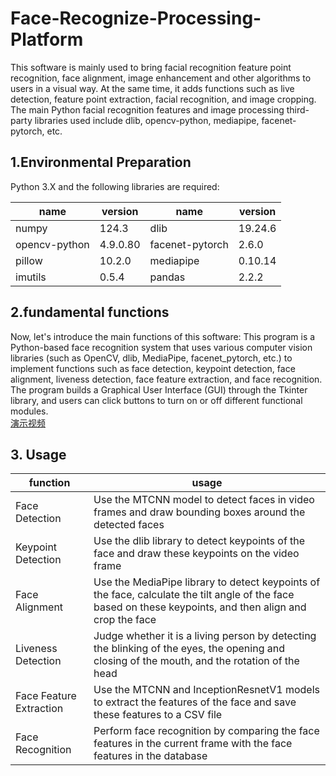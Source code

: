 # Face-Recognize-Processing-Platform

This software is mainly used to bring facial recognition feature point recognition, face alignment, image enhancement and other algorithms to users in a visual way. At the same time, it adds functions such as live detection, feature point extraction, facial recognition, and image cropping. The main Python facial recognition features and image processing third-party libraries used include dlib, opencv-python, mediapipe, facenet-pytorch, etc.

## 1.Environmental Preparation

Python 3.X and the following libraries are required:

| name          | version    | name           | version    |
|----------------|-----------|----------------|-----------|
| numpy          | 124.3     | dlib           | 19.24.6   |
| opencv-python  | 4.9.0.80  | facenet-pytorch| 2.6.0     |
| pillow         | 10.2.0    | mediapipe      | 0.10.14   |
| imutils        | 0.5.4     | pandas         | 2.2.2     |

## 2.fundamental functions

Now, let's introduce the main functions of this software:
This program is a Python-based face recognition system that uses various computer vision libraries (such as OpenCV, dlib, MediaPipe, facenet_pytorch, etc.) to implement functions such as face detection, keypoint detection, face alignment, liveness detection, face feature extraction, and face recognition. The program builds a Graphical User Interface (GUI) through the Tkinter library, and users can click buttons to turn on or off different functional modules.  
[演示视频](https://b23.tv/n5PKEK6)

## 3. Usage

|         function         |                             usage                             |
|--------------------------|---------------------------------------------------------------|
|       Face Detection     |  Use the MTCNN model to detect faces in video frames and draw bounding boxes around the detected faces |
|       Keypoint Detection |  Use the dlib library to detect keypoints of the face and draw these keypoints on the video frame |
|       Face Alignment     |  Use the MediaPipe library to detect keypoints of the face, calculate the tilt angle of the face based on these keypoints, and then align and crop the face |
|       Liveness Detection |  Judge whether it is a living person by detecting the blinking of the eyes, the opening and closing of the mouth, and the rotation of the head   |
|  Face Feature Extraction |  Use the MTCNN and InceptionResnetV1 models to extract the features of the face and save these features to a CSV file|
|  Face Recognition        |  Perform face recognition by comparing the face features in the current frame with the face features in the database|
